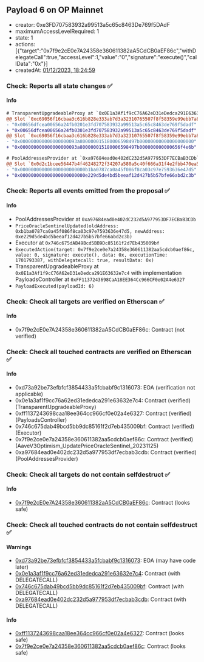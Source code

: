 ## Payload 6 on OP Mainnet

- creator: 0xe3FD707583932a99513a5c65c8463De769f5DAdF
- maximumAccessLevelRequired: 1
- state: 1
- actions: [{"target":"0x7f9e2cE0e7A24358e360611382aA5CdCB0aEF86c","withDelegateCall":true,"accessLevel":1,"value":"0","signature":"execute()","callData":"0x"}]
- createdAt: [01/12/2023, 18:24:59](https://explorer.optimism.io/tx/0x8ec2262351063d041671a57c210c870e1fe045e6fdbb78bebf92b5640ae959c9)

### Check: Reports all state changes :white_check_mark:

#### Info


```diff
# TransparentUpgradeableProxy at `0x0E1a3Af1f9cC76A62eD31eDedca291E63632e7c4` with implementation PayloadsController at `0xFF1137243698CaA18EE364Cc966CF0e02A4e6327`
@@ Slot `0xc69056f16cbaa3c616b828e333ab7d3a32310765507f8f58359e99ebb7a885f3` @@
- "0x00656dfcea00656a24fb0201e3fd707583932a99513a5c65c8463de769f5dadf"
+ "0x00656dfcea00656a24fb0301e3fd707583932a99513a5c65c8463de769f5dadf"
@@ Slot `0xc69056f16cbaa3c616b828e333ab7d3a32310765507f8f58359e99ebb7a885f4` @@
- "0x000000000000000000093a800000015180006598497b00000000000000000000"
+ "0x000000000000000000093a800000015180006598497b000000000000656f4e6b"
```

```diff
# PoolAddressesProvider at `0xa97684ead0e402dC232d5A977953DF7ECBaB3CDb`
@@ Slot `0x0d2c1bcee56447b4f46248272f34207a580a5c40f666a31f4e2fbb470ea53ab8` @@
- "0x000000000000000000000000b1ba0787ca0a45f086f8ca03c97e7593636e47d5"
+ "0x000000000000000000000000e229d5de4bd5beeaf12d427b5b57bfe66abd2c3b"
```


### Check: Reports all events emitted from the proposal :white_check_mark:

#### Info

- PoolAddressesProvider at `0xa97684ead0e402dC232d5A977953DF7ECBaB3CDb`
- `PriceOracleSentinelUpdated(oldAddress: 0xb1ba0787ca0a45f086f8ca03c97e7593636e47d5, newAddress: 0xe229d5de4bd5beeaf12d427b5b57bfe66abd2c3b)`
- Executor at `0x746c675dAB49Bcd5BB9Dc85161f2d7Eb435009bf`
- `ExecutedAction(target: 0x7f9e2ce0e7a24358e360611382aa5cdcb0aef86c, value: 0, signature: execute(), data: 0x, executionTime: 1701793387, withDelegatecall: true, resultData: 0x)`
- TransparentUpgradeableProxy at `0x0E1a3Af1f9cC76A62eD31eDedca291E63632e7c4` with implementation PayloadsController at `0xFF1137243698CaA18EE364Cc966CF0e02A4e6327`
- `PayloadExecuted(payloadId: 6)`

### Check: Check all targets are verified on Etherscan :white_check_mark:

#### Info

- 0x7f9e2cE0e7A24358e360611382aA5CdCB0aEF86c: Contract (not verified)

### Check: Check all touched contracts are verified on Etherscan :white_check_mark:

#### Info

- 0xd73a92be73efbfcf3854433a5fcbabf9c1316073: EOA (verification not applicable)
- 0x0e1a3af1f9cc76a62ed31ededca291e63632e7c4: Contract (verified) (TransparentUpgradeableProxy)
- 0xff1137243698caa18ee364cc966cf0e02a4e6327: Contract (verified) (PayloadsController)
- 0x746c675dab49bcd5bb9dc85161f2d7eb435009bf: Contract (verified) (Executor)
- 0x7f9e2ce0e7a24358e360611382aa5cdcb0aef86c: Contract (verified) (AaveV3Optimism_UpdatePriceOracleSentinel_20231125)
- 0xa97684ead0e402dc232d5a977953df7ecbab3cdb: Contract (verified) (PoolAddressesProvider)

### Check: Check all targets do not contain selfdestruct :white_check_mark:

#### Info

- [0x7f9e2cE0e7A24358e360611382aA5CdCB0aEF86c](https://explorer.optimism.io/address/0x7f9e2cE0e7A24358e360611382aA5CdCB0aEF86c): Contract (looks safe)

### Check: Check all touched contracts do not contain selfdestruct :white_check_mark:

#### Warnings

- [0xd73a92be73efbfcf3854433a5fcbabf9c1316073](https://explorer.optimism.io/address/0xd73a92be73efbfcf3854433a5fcbabf9c1316073): EOA (may have code later)
- [0x0e1a3af1f9cc76a62ed31ededca291e63632e7c4](https://explorer.optimism.io/address/0x0e1a3af1f9cc76a62ed31ededca291e63632e7c4): Contract (with DELEGATECALL)
- [0x746c675dab49bcd5bb9dc85161f2d7eb435009bf](https://explorer.optimism.io/address/0x746c675dab49bcd5bb9dc85161f2d7eb435009bf): Contract (with DELEGATECALL)
- [0xa97684ead0e402dc232d5a977953df7ecbab3cdb](https://explorer.optimism.io/address/0xa97684ead0e402dc232d5a977953df7ecbab3cdb): Contract (with DELEGATECALL)

#### Info

- [0xff1137243698caa18ee364cc966cf0e02a4e6327](https://explorer.optimism.io/address/0xff1137243698caa18ee364cc966cf0e02a4e6327): Contract (looks safe)
- [0x7f9e2ce0e7a24358e360611382aa5cdcb0aef86c](https://explorer.optimism.io/address/0x7f9e2ce0e7a24358e360611382aa5cdcb0aef86c): Contract (looks safe)

